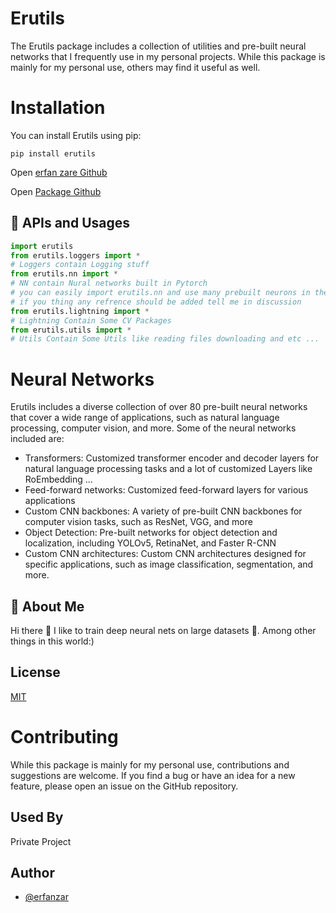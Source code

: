 # Erutils

The Erutils package includes a collection of utilities and pre-built neural networks that I frequently use in my
personal projects. While this package is mainly for my personal use, others may find it useful as well.

# Installation

You can install Erutils using pip:

```shell
pip install erutils
````

Open [erfan zare Github](https://github.com/erfanzar/)

Open [Package Github](https://github.com/erfanzar/Erutils)

## 🚀 APIs and Usages

```python
import erutils
from erutils.loggers import *
# Loggers contain Logging stuff
from erutils.nn import *
# NN contain Nural networks built in Pytorch
# you can easily import erutils.nn and use many prebuilt neurons in the project 
# if you thing any refrence should be added tell me in discussion 
from erutils.lightning import *
# Lightning Contain Some CV Packages
from erutils.utils import *
# Utils Contain Some Utils like reading files downloading and etc ...
```

# Neural Networks

Erutils includes a diverse collection of over 80 pre-built neural networks that cover a wide range of applications, such
as natural language processing, computer vision, and more. Some of the neural networks included are:

- Transformers: Customized transformer encoder and decoder layers for natural language processing tasks and a lot of
  customized Layers like RoEmbedding ...
- Feed-forward networks: Customized feed-forward layers for various applications
- Custom CNN backbones: A variety of pre-built CNN backbones for computer vision tasks, such as ResNet, VGG, and more
- Object Detection: Pre-built networks for object detection and localization, including YOLOv5, RetinaNet, and Faster
  R-CNN
- Custom CNN architectures: Custom CNN architectures designed for specific applications, such as image classification,
  segmentation, and more.

## 🚀 About Me

Hi there 👋
I like to train deep neural nets on large datasets 🧠.
Among other things in this world:)

## License

[MIT](https://choosealicense.com/licenses/mit/)

# Contributing

While this package is mainly for my personal use, contributions and suggestions are welcome. If you find a bug or have
an idea for a new feature, please open an issue on the GitHub repository.

## Used By

Private Project

## Author

- [@erfanzar](https://www.github.com/erfanzar)